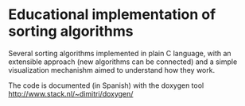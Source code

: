 Educational implementation of sorting algorithms 
================================================

Several sorting algorithms implemented in plain C language, with an extensible approach (new algorithms can be connected)
and a simple visualization mechanishm aimed to understand how they work.

The code is documented (in Spanish) with the doxygen tool http://www.stack.nl/~dimitri/doxygen/
